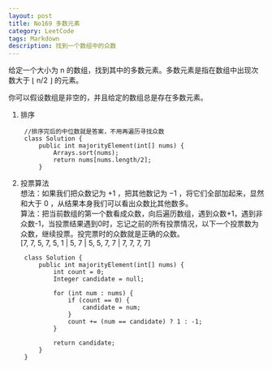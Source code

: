 ```yaml
---
layout: post
title: No169 多数元素
category: LeetCode
tags: Markdown
description: 找到一个数组中的众数
---
```

给定一个大小为 n 的数组，找到其中的多数元素。多数元素是指在数组中出现次数大于 ⌊ n/2 ⌋ 的元素。

你可以假设数组是非空的，并且给定的数组总是存在多数元素。

1. 排序

        //排序完后的中位数就是答案，不用再遍历寻找众数
        class Solution {
            public int majorityElement(int[] nums) {
                Arrays.sort(nums);
                return nums[nums.length/2];
            }



2. 投票算法    
想法：如果我们把众数记为 +1 ，把其他数记为 −1 ，将它们全部加起来，显然和大于 0 ，从结果本身我们可以看出众数比其他数多。    
算法：把当前数组的第一个数看成众数，向后遍历数组，遇到众数+1，遇到非众数-1，当投票结果遇到0时，忘记之前的所有投票情况，以下一个投票数为众数，继续投票。投完票时的众数就是正确的众数。   
      [7, 7, 5, 7, 5, 1 | 5, 7 | 5, 5, 7, 7 | 7, 7, 7, 7]

        class Solution {
            public int majorityElement(int[] nums) {
                int count = 0;
                Integer candidate = null;

                for (int num : nums) {
                    if (count == 0) {
                        candidate = num;
                    }
                    count += (num == candidate) ? 1 : -1;
                }

                return candidate;
            }
        }
